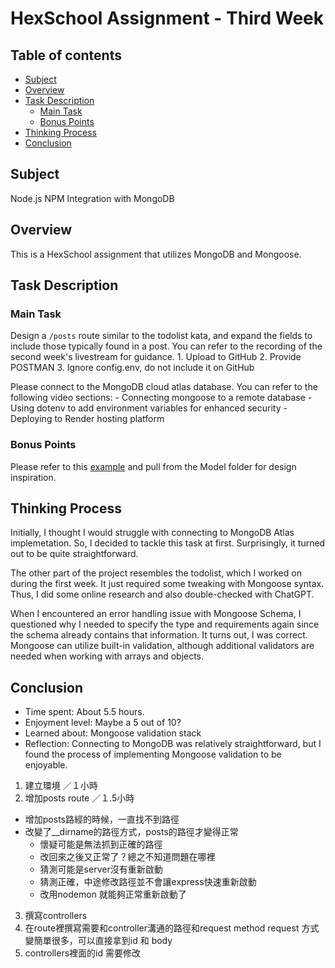 
# HexSchool Assignment - Third Week

## Table of contents
- [Subject](#subject)
- [Overview](#overview)
- [Task Description](#task-description)
    - [Main Task](#main-task)
    - [Bonus Points](#bonus-points)
- [Thinking Process](#thinking-process)
- [Conclusion](#conclusion)

## Subject
Node.js NPM Integration with MongoDB

## Overview
This is a HexSchool assignment that utilizes MongoDB and Mongoose.

## Task Description
### Main Task
Design a `/posts` route similar to the todolist kata, and expand the fields to include those typically found in a post. You can refer to the recording of the second week's livestream for guidance.
    1. Upload to GitHub
    2. Provide POSTMAN
    3. Ignore config.env, do not include it on GitHub

Please connect to the MongoDB cloud atlas database. You can refer to the following video sections:
    - Connecting mongoose to a remote database
    - Using dotenv to add environment variables for enhanced security
    - Deploying to Render hosting platform

### Bonus Points
Please refer to this [example](https://github.com/gonsakon/nodeweek2-sample) and pull from the Model folder for design inspiration.

## Thinking Process
Initially, I thought I would struggle with connecting to MongoDB Atlas implemetation. So, I decided to tackle this task at first. Surprisingly, it turned out to be quite straightforward.

The other part of the project resembles the todolist, which I worked on during the first week. It just required some tweaking with Mongoose syntax. Thus, I did some online research and also double-checked with ChatGPT.

When I encountered an error handling issue with Mongoose Schema, I questioned why I needed to specify the type and requirements again since the schema already contains that information. It turns out, I was correct. Mongoose can utilize built-in validation, although additional validators are needed when working with arrays and objects.

## Conclusion
- Time spent: About 5.5 hours.
- Enjoyment level: Maybe a 5 out of 10?
- Learned about: Mongoose validation stack
- Reflection: Connecting to MongoDB was relatively straightforward, but I found the process of implementing Mongoose validation to be enjoyable.


1. 建立環境 ／１小時
2. 增加posts route ／１.5小時
- 增加posts路經的時候，一直找不到路徑
- 改變了__dirname的路徑方式，posts的路徑才變得正常
    - 懷疑可能是無法抓到正確的路徑
    - 改回來之後又正常了？總之不知道問題在哪裡
    - 猜測可能是server沒有重新啟動
    - 猜測正確，中途修改路徑並不會讓express快速重新啟動
    - 改用nodemon 就能夠正常重新啟動了
3. 撰寫controllers
4. 在route裡撰寫需要和controller溝通的路徑和request method
request 方式變簡單很多，可以直接拿到id 和 body
5. controllers裡面的id 需要修改